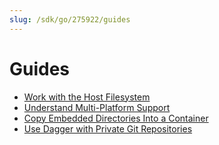 ```yaml
---
slug: /sdk/go/275922/guides
---
```


# Guides

- [Work with the Host Filesystem](./guides/421437-work-with-host-filesystem.md)
- [Understand Multi-Platform Support](./guides/406009-multiplatform-support.md)
- [Copy Embedded Directories Into a Container](./guides/110632-embed-directories.md)
- [Use Dagger with Private Git Repositories](guides/710884-private-repositories.md)

